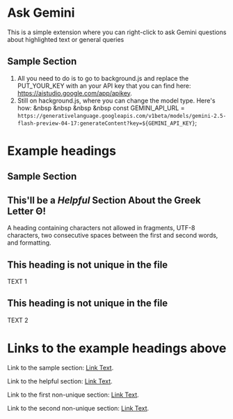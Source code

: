 # Ask Gemini

This is a simple extension where you can right-click to ask Gemini questions about highlighted text or general queries

## Sample Section
1. All you need to do is to go to background.js and replace the PUT_YOUR_KEY with an your API key that you can find here: https://aistudio.google.com/app/apikey.
2. Still on hackground.js, where you can change the model type. Here's how:
&nbsp &nbsp &nbsp &nbsp const GEMINI_API_URL = `https://generativelanguage.googleapis.com/v1beta/models/gemini-2.5-flash-preview-04-17:generateContent?key=${GEMINI_API_KEY}`;



# Example headings

## Sample Section

## This'll be a _Helpful_ Section About the Greek Letter Θ!
A heading containing characters not allowed in fragments, UTF-8 characters, two consecutive spaces between the first and second words, and formatting.

## This heading is not unique in the file

TEXT 1

## This heading is not unique in the file

TEXT 2

# Links to the example headings above

Link to the sample section: [Link Text](#sample-section).

Link to the helpful section: [Link Text](#thisll-be-a-helpful-section-about-the-greek-letter-Θ).

Link to the first non-unique section: [Link Text](#this-heading-is-not-unique-in-the-file).

Link to the second non-unique section: [Link Text](#this-heading-is-not-unique-in-the-file-1).
